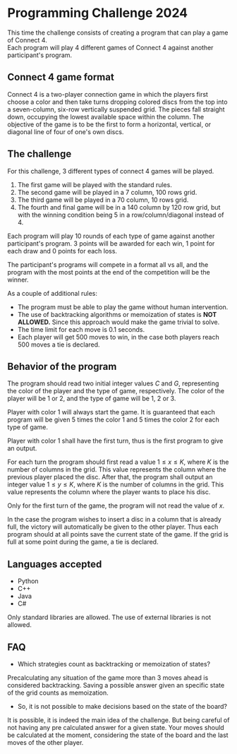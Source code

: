 # Programming Challenge 2024

This time the challenge consists of creating a program that can play a game of Connect 4.<br>
Each program will play 4 different games of Connect 4 against another participant's program.<br>

## Connect 4 game format 

Connect 4 is a two-player connection game in which the players first choose a color and then take turns dropping colored discs from the top into a seven-column, six-row vertically suspended grid. The pieces fall straight down, occupying the lowest available space within the column. The objective of the game is to be the first to form a horizontal, vertical, or diagonal line of four of one's own discs. 

## The challenge

For this challenge, 3 different types of connect 4 games will be played.  
1. The first game will be played with the standard rules. 
2. The second game will be played in a 7 column, 100 rows grid.
3. The third game will be played in a 70 column, 10 rows grid.
4. The fourth and final game will be in a 140 column by 120 row grid, but with the winning condition being 5 in a row/column/diagonal instead of 4.

Each program will play 10 rounds of each type of game against another participant's program. 3 points will be awarded for each win, 1 point for each draw and 0 points for each loss. 

The participant's programs will compete in a format all vs all, and the program with the most points at the end of the competition will be the winner.

As a couple of additional rules:
- The program must be able to play the game without human intervention.
- The use of backtracking algorithms or memoization of states is **NOT ALLOWED.** Since this approach would make the game trivial to solve.
- The time limit for each move is 0.1 seconds.
- Each player will get 500 moves to win, in the case both players reach 500 moves a tie is declared.

## Behavior of the program 
The program should read two initial integer values $C$ and $G$, representing the color of the player and the type of game, respectively. The color of the player will be 1 or 2, and the type of game will be 1, 2 or 3.

Player with color 1 will always start the game.
It is guaranteed that each program will be given 5 times the color 1 and 5 times the color 2 for each type of game.

Player with color 1 shall have the first turn, thus is the first program to give an output.

For each turn the program should first read a value $1 \leq x \leq K$, where $K$ is the number of columns in the grid. This value represents the column where the previous player placed the disc.
After that, the program shall output an integer value $1 \leq y \leq K$, where $K$ is the number of columns in the grid. This value represents the column where the player wants to place his disc.

Only for the first turn of the game, the program will not read the value of $x$.

In the case the program wishes to insert a disc in a column that is already full, the victory will automatically be given to the other player. Thus each program should at all points save the current state of the game.
If the grid is full at some point during the game, a tie is declared.

## Languages accepted ##
- Python
- C++
- Java
- C#

Only standard libraries are allowed. The use of external libraries is not allowed.

## FAQ

- Which strategies count as backtracking or memoization of states?

Precalculating any situation of the game more than 3 moves ahead is considered backtracking.
Saving a possible answer given an specific state of the grid counts as memoization.

- So, it is not possible to make decisions based on the state of the board?

It is possible, it is indeed the main idea of the challenge. But being careful of not having any pre calculated answer for a given state.
Your moves should be calculated at the moment, considering the state of the board and the last moves of the other player.
